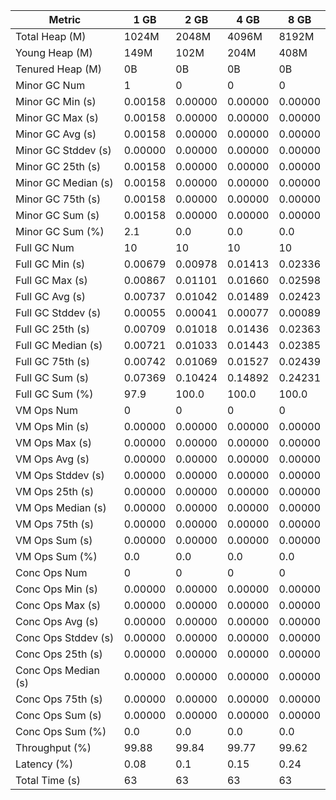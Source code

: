 | Metric | 1 GB | 2 GB | 4 GB | 8 GB |
|------|----|----|----|----|
| Total Heap (M) | 1024M | 2048M | 4096M | 8192M |
| Young Heap (M) | 149M | 102M | 204M | 408M |
| Tenured Heap (M) | 0B | 0B | 0B | 0B |
| Minor GC Num | 1 | 0 | 0 | 0 |
| Minor GC Min (s) | 0.00158 | 0.00000 | 0.00000 | 0.00000 |
| Minor GC Max (s) | 0.00158 | 0.00000 | 0.00000 | 0.00000 |
| Minor GC Avg (s) | 0.00158 | 0.00000 | 0.00000 | 0.00000 |
| Minor GC Stddev (s) | 0.00000 | 0.00000 | 0.00000 | 0.00000 |
| Minor GC 25th (s) | 0.00158 | 0.00000 | 0.00000 | 0.00000 |
| Minor GC Median (s) | 0.00158 | 0.00000 | 0.00000 | 0.00000 |
| Minor GC 75th (s) | 0.00158 | 0.00000 | 0.00000 | 0.00000 |
| Minor GC Sum (s) | 0.00158 | 0.00000 | 0.00000 | 0.00000 |
| Minor GC Sum (%) | 2.1 | 0.0 | 0.0 | 0.0 |
| Full GC Num | 10 | 10 | 10 | 10 |
| Full GC Min (s) | 0.00679 | 0.00978 | 0.01413 | 0.02336 |
| Full GC Max (s) | 0.00867 | 0.01101 | 0.01660 | 0.02598 |
| Full GC Avg (s) | 0.00737 | 0.01042 | 0.01489 | 0.02423 |
| Full GC Stddev (s) | 0.00055 | 0.00041 | 0.00077 | 0.00089 |
| Full GC 25th (s) | 0.00709 | 0.01018 | 0.01436 | 0.02363 |
| Full GC Median (s) | 0.00721 | 0.01033 | 0.01443 | 0.02385 |
| Full GC 75th (s) | 0.00742 | 0.01069 | 0.01527 | 0.02439 |
| Full GC Sum (s) | 0.07369 | 0.10424 | 0.14892 | 0.24231 |
| Full GC Sum (%) | 97.9 | 100.0 | 100.0 | 100.0 |
| VM Ops Num | 0 | 0 | 0 | 0 |
| VM Ops Min (s) | 0.00000 | 0.00000 | 0.00000 | 0.00000 |
| VM Ops Max (s) | 0.00000 | 0.00000 | 0.00000 | 0.00000 |
| VM Ops Avg (s) | 0.00000 | 0.00000 | 0.00000 | 0.00000 |
| VM Ops Stddev (s) | 0.00000 | 0.00000 | 0.00000 | 0.00000 |
| VM Ops 25th (s) | 0.00000 | 0.00000 | 0.00000 | 0.00000 |
| VM Ops Median (s) | 0.00000 | 0.00000 | 0.00000 | 0.00000 |
| VM Ops 75th (s) | 0.00000 | 0.00000 | 0.00000 | 0.00000 |
| VM Ops Sum (s) | 0.00000 | 0.00000 | 0.00000 | 0.00000 |
| VM Ops Sum (%) | 0.0 | 0.0 | 0.0 | 0.0 |
| Conc Ops Num | 0 | 0 | 0 | 0 |
| Conc Ops Min (s) | 0.00000 | 0.00000 | 0.00000 | 0.00000 |
| Conc Ops Max (s) | 0.00000 | 0.00000 | 0.00000 | 0.00000 |
| Conc Ops Avg (s) | 0.00000 | 0.00000 | 0.00000 | 0.00000 |
| Conc Ops Stddev (s) | 0.00000 | 0.00000 | 0.00000 | 0.00000 |
| Conc Ops 25th (s) | 0.00000 | 0.00000 | 0.00000 | 0.00000 |
| Conc Ops Median (s) | 0.00000 | 0.00000 | 0.00000 | 0.00000 |
| Conc Ops 75th (s) | 0.00000 | 0.00000 | 0.00000 | 0.00000 |
| Conc Ops Sum (s) | 0.00000 | 0.00000 | 0.00000 | 0.00000 |
| Conc Ops Sum (%) | 0.0 | 0.0 | 0.0 | 0.0 |
| Throughput (%) | 99.88 | 99.84 | 99.77 | 99.62 |
| Latency (%) | 0.08 | 0.1 | 0.15 | 0.24 |
| Total Time (s) | 63 | 63 | 63 | 63 |
